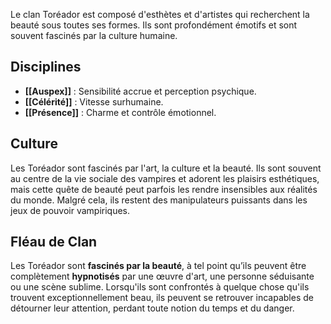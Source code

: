 Le clan Toréador est composé d'esthètes et d'artistes qui recherchent la beauté sous toutes ses formes. Ils sont profondément émotifs et sont souvent fascinés par la culture humaine.
 
## Disciplines

- **[[Auspex]]** : Sensibilité accrue et perception psychique.
- **[[Célérité]]** : Vitesse surhumaine.
- **[[Présence]]** : Charme et contrôle émotionnel.

## Culture
Les Toréador sont fascinés par l'art, la culture et la beauté. Ils sont souvent au centre de la vie sociale des vampires et adorent les plaisirs esthétiques, mais cette quête de beauté peut parfois les rendre insensibles aux réalités du monde. Malgré cela, ils restent des manipulateurs puissants dans les jeux de pouvoir vampiriques.

## Fléau de Clan
Les Toréador sont **fascinés par la beauté**, à tel point qu’ils peuvent être complètement **hypnotisés** par une œuvre d'art, une personne séduisante ou une scène sublime. Lorsqu'ils sont confrontés à quelque chose qu'ils trouvent exceptionnellement beau, ils peuvent se retrouver incapables de détourner leur attention, perdant toute notion du temps et du danger.